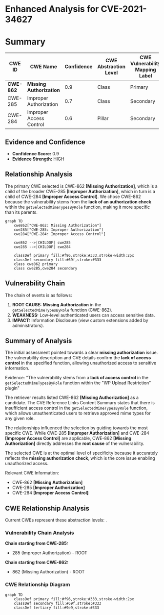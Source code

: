 # Enhanced Analysis for CVE-2021-34627

# Summary

| CWE ID | CWE Name | Confidence | CWE Abstraction Level | CWE Vulnerability Mapping Label | CWE-Vulnerability Mapping Notes |
|---|---|---|---|---|---|
| **CWE-862** | **Missing Authorization** | 0.9 | Class | Primary | Allowed-with-Review |
| CWE-285 | Improper Authorization | 0.7 | Class | Secondary | Discouraged |
| CWE-284 | Improper Access Control | 0.6 | Pillar | Secondary | Discouraged |

## Evidence and Confidence

*   **Confidence Score:** 0.9
*   **Evidence Strength:** HIGH

## Relationship Analysis

The primary CWE selected is CWE-862 **[Missing Authorization]**, which is a child of the broader CWE-285 **[Improper Authorization]**, which in turn is a child of CWE-284 **[Improper Access Control]**. We chose CWE-862 because the vulnerability stems from the **lack of an authorization check** within the `getSelectedMimeTypesByRole` function, making it more specific than its parents.

```mermaid
graph TD
    cwe862["CWE-862: Missing Authorization"]
    cwe285["CWE-285: Improper Authorization"]
    cwe284["CWE-284: Improper Access Control"]

    cwe862 -->|CHILDOF| cwe285
    cwe285 -->|CHILDOF| cwe284

    classDef primary fill:#f96,stroke:#333,stroke-width:2px
    classDef secondary fill:#69f,stroke:#333
    class cwe862 primary
    class cwe285,cwe284 secondary
```

## Vulnerability Chain

The chain of events is as follows:

1.  **ROOT CAUSE:** **Missing Authorization** in the `getSelectedMimeTypesByRole` function (CWE-862).
2.  **WEAKNESS:** Low-level authenticated users can access sensitive data.
3.  **IMPACT:** Information Disclosure (view custom extensions added by administrators).

## Summary of Analysis

The initial assessment pointed towards a clear **missing authorization** issue. The vulnerability description and CVE details confirm the **lack of access control** in the specified function, allowing unauthorized access to sensitive information.

Evidence: "The vulnerability stems from a **lack of access control** in the `getSelectedMimeTypesByRole` function within the "WP Upload Restriction" plugin"

The retriever results listed CWE-862 **[Missing Authorization]** as a candidate. The CVE Reference Links Content Summary states that there is insufficient access control in the `getSelectedMimeTypesByRole` function, which allows unauthenticated users to retrieve approved mime types for any given role.

The relationships influenced the selection by guiding towards the most specific CWE. While CWE-285 **[Improper Authorization]** and CWE-284 **[Improper Access Control]** are applicable, CWE-862 **[Missing Authorization]** directly addresses the **root cause** of the vulnerability.

The selected CWE is at the optimal level of specificity because it accurately reflects the **missing authorization check**, which is the core issue enabling unauthorized access.

Relevant CWE Information:
- CWE-862 **[Missing Authorization]**
- CWE-285 **[Improper Authorization]**
- CWE-284 **[Improper Access Control]**


## CWE Relationship Analysis

Current CWEs represent these abstraction levels: .


### Vulnerability Chain Analysis

**Chain starting from CWE-285:**
- 285 (Improper Authorization) - ROOT


**Chain starting from CWE-862:**
- 862 (Missing Authorization) - ROOT



### CWE Relationship Diagram

```mermaid
graph TD
    classDef primary fill:#f96,stroke:#333,stroke-width:2px
    classDef secondary fill:#69f,stroke:#333
    classDef tertiary fill:#9e9,stroke:#333
```